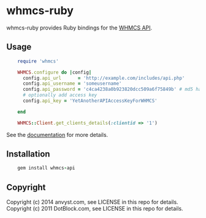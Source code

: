 # whmcs-ruby

whmcs-ruby provides Ruby bindings for the [WHMCS API](http://docs.whmcs.com/API#External_API).


## Usage

```ruby
    require 'whmcs'

    WHMCS.configure do |config|
      config.api_url      = 'http://example.com/includes/api.php'
      config.api_username = 'someusername'
      config.api_password = 'c4ca4238a0b923820dcc509a6f75849b' # md5 hash
	  # optionally add access key
	  config.api_key = 'YetAnotherAPIAccessKeyForWHMCS'

	end

    WHMCS::Client.get_clients_details(:clientid => '1')
```

See the [documentation](http://jujav4ik.github.io/whmcs-api) for more details.


## Installation

```ruby
    gem install whmcs-api
```

## Copyright

Copyright (c) 2014 anvyst.com, see LICENSE in this repo for details.
Copyright (c) 2011 DotBlock.com, see LICENSE in this repo for details.
